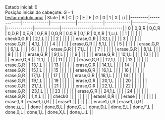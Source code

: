 Estado inicial: 0<br>
Posição inicial do cabeçote: G - 1<br>
[testar módulo aqui](https://github.com/SauloSamps/TimeCalculator/blob/main/caso%205/8.txt)
| State   | B           | C           | D           | E           | F           | G           | 0           | 1           | X             | ⊔             |
|---------|-------------|-------------|-------------|-------------|-------------|-------------|-------------|-------------|---------------|---------------|
| 0       | 0,B,R       | 0,C,R       | 0,D,R       | 0,E,R       | 0,F,R       | 0,G,R       | 0,0,R       | 0,1,R       | 0,X,R         | 1,⊔,L         |
| 1       |             |             |             |             |             | check0,G,R  |             | 2,1,L       |               |               |
| 2       |             |             |             |             |             | erase,G,R   |             | 3,1,L       |               |               |
| 3       |             |             |             |             |             | erase,G,R   |             | 4,1,L       |               |               |
| 4       |             |             |             |             |             | erase,G,R   |             | 5,1,L       |               |               |
| 5       |             |             |             |             |             | erase,G,R   |             | 6,1,L       |               |               |
| 6       |             |             |             |             |             | erase,G,R   |             | 7,1,L       |               |               |
| 7       |             |             |             |             |             | erase,G,R   |             | 8,1,L       |               |               |
| 8       |             |             |             |             |             | erase,G,R   |             | 9,1,L       |               |               |
| 9       |             |             |             |             |             | erase,G,R   |             | 10,1,L      |               |               |
| 10      |             |             |             |             |             | erase,G,R   |             | 11,1,L      |               |               |
| 11      |             |             |             |             |             | erase,G,R   |             | 12,1,L      |               |               |
| 12      |             |             |             |             |             | erase,G,R   |             | 13,1,L      |               |               |
| 13      |             |             |             |             |             | erase,G,R   |             | 14,1,L      |               |               |
| 14      |             |             |             |             |             | erase,G,R   |             | 15,1,L      |               |               |
| 15      |             |             |             |             |             | erase,G,R   |             | 16,1,L      |               |               |
| 16      |             |             |             |             |             | erase,G,R   |             | 17,1,L      |               |               |
| 17      |             |             |             |             |             | erase,G,R   |             | 18,1,L      |               |               |
| 18      |             |             |             |             |             | erase,G,R   |             | 19,1,L      |               |               |
| 19      |             |             |             |             |             | erase,G,R   |             | 20,1,L      |               |               |
| 20      |             |             |             |             |             | erase,G,R   |             | 21,1,L      |               |               |
| 21      |             |             |             |             |             | erase,G,R   |             | 22,1,L      |               |               |
| 22      |             |             |             |             |             | erase,G,R   |             | 23,1,L      |               |               |
| 23      |             |             |             |             |             | erase,G,R   |             | 24,1,L      |               |               |
| 24      |             |             |             |             |             | erase,G,R   |             | 1,X,L       |               |               |
| check0  |             |             |             |             |             |             |             |             | erase1,0,R    |               |
| erase   |             |             |             |             |             |             |             | erase,1,R   | erase1,⊔,R    |               |
| erase1  |             |             |             |             |             |             |             | erase1,⊔,R  | erase1,⊔,R    | done,⊔,L      |
| done    | done,B,L    | done,C,L    | done,D,L    | done,E,L    | done,F,L    | done,0,L    | done,1,L    | done,X,L    | done,⊔,L      |               |
